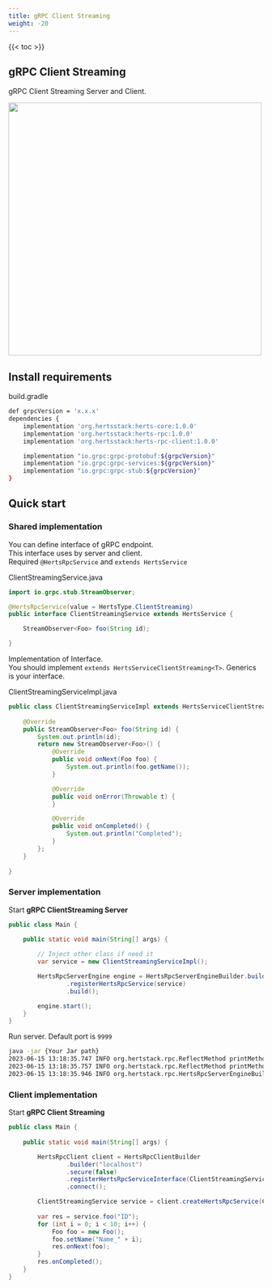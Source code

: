 ```yaml
---
title: gRPC Client Streaming 
weight: -20
---
```


<!--more-->

{{< toc >}}

## gRPC Client Streaming

gRPC Client Streaming Server and Client.

<img src="/img07.png" width="500"/>

## Install requirements

build.gradle
```bash
def grpcVersion = 'x.x.x'
dependencies {
    implementation 'org.hertsstack:herts-core:1.0.0'
    implementation 'org.hertsstack:herts-rpc:1.0.0'
    implementation 'org.hertsstack:herts-rpc-client:1.0.0'

    implementation "io.grpc:grpc-protobuf:${grpcVersion}"
    implementation "io.grpc:grpc-services:${grpcVersion}"
    implementation "io.grpc:grpc-stub:${grpcVersion}"
}
```

## Quick start

### Shared implementation

You can define interface of gRPC endpoint.  
This interface uses by server and client.  
Required `@HertsRpcService` and `extends HertsService`

ClientStreamingService.java
```java
import io.grpc.stub.StreamObserver;

@HertsRpcService(value = HertsType.ClientStreaming)
public interface ClientStreamingService extends HertsService {

    StreamObserver<Foo> foo(String id);

}
```

Implementation of Interface.  
You should implement `extends HertsServiceClientStreaming<T>`. Generics is your interface.

ClientStreamingServiceImpl.java
```java
public class ClientStreamingServiceImpl extends HertsServiceClientStreaming<ClientStreamingService> implements ClientStreamingService {
    
    @Override
    public StreamObserver<Foo> foo(String id) {
        System.out.println(id);
        return new StreamObserver<Foo>() {
            @Override
            public void onNext(Foo foo) {
                System.out.println(foo.getName());
            }

            @Override
            public void onError(Throwable t) {
            }

            @Override
            public void onCompleted() {
                System.out.println("Completed");
            }
        };
    }
    
}
```

### Server implementation

Start **gRPC ClientStreaming Server**

```java
public class Main {
  
    public static void main(String[] args) {

        // Inject other class if need it
        var service = new ClientStreamingServiceImpl();

        HertsRpcServerEngine engine = HertsRpcServerEngineBuilder.builder()
                .registerHertsRpcService(service)
                .build();

        engine.start();
    }
}
```

Run server. Default port is `9999`
```bash
java -jar {Your Jar path}
2023-06-15 13:18:35.747 INFO org.hertstack.rpc.ReflectMethod printMethodName ClientStreamingService stats
2023-06-15 13:18:35.757 INFO org.hertstack.rpc.ReflectMethod printMethodName ClientStreamingService/foo
2023-06-15 13:18:35.946 INFO org.hertstack.rpc.HertsRpcServerEngineBuilder start Started Herts RPC server. gRPC type ClientStreaming Port 9999
```

### Client implementation

Start **gRPC Client Streaming**

```java
public class Main {
  
    public static void main(String[] args) {

        HertsRpcClient client = HertsRpcClientBuilder
                .builder("localhost")
                .secure(false)
                .registerHertsRpcServiceInterface(ClientStreamingService.class)
                .connect();

        ClientStreamingService service = client.createHertsRpcService(ClientStreamingService.class);
        
        var res = service.foo("ID");
        for (int i = 0; i < 10; i++) {
            Foo foo = new Foo();
            foo.setName("Name_" + i);
            res.onNext(foo);
        }
        res.onCompleted();
    }
}
```
